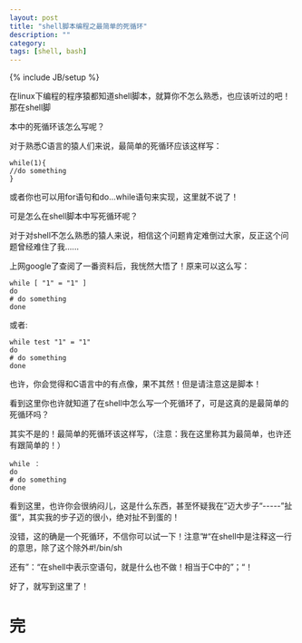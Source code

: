 ```yaml
---
layout: post
title: "shell脚本编程之最简单的死循环"
description: ""
category: 
tags: [shell, bash]
---
```

{% include JB/setup %}

在linux下编程的程序猿都知道shell脚本，就算你不怎么熟悉，也应该听过的吧！那在shell脚  

本中的死循环该怎么写呢？  

对于熟悉C语言的猿人们来说，最简单的死循环应该这样写：  

	while(1){  
	//do something  
	}  

或者你也可以用for语句和do...while语句来实现，这里就不说了！  

可是怎么在shell脚本中写死循环呢？  

对于对shell不怎么熟悉的猿人来说，相信这个问题肯定难倒过大家，反正这个问题曾经难住了我......  

上网google了查阅了一番资料后，我恍然大悟了！原来可以这么写：  

	while [ "1" = "1" ]  
	do  
	# do something  
	done 

或者:  

	while test "1" = "1"
	do
	# do something
	done  

也许，你会觉得和C语言中的有点像，果不其然！但是请注意这是脚本！  

看到这里你也许就知道了在shell中怎么写一个死循环了，可是这真的是最简单的死循环吗？  

其实不是的！最简单的死循环该这样写，（注意：我在这里称其为最简单，也许还有跟简单的！）  

	while ：
	do
	# do something
	done  

看到这里，也许你会很纳闷儿，这是什么东西，甚至怀疑我在”迈大步子“-----”扯蛋“，其实我的步子迈的很小，绝对扯不到蛋的！  

没错，这的确是一个死循环，不信你可以试一下！注意”#“在shell中是注释这一行的意思，除了这个除外#!/bin/sh  

还有”：“在shell中表示空语句，就是什么也不做！相当于C中的”；“！  

好了，就写到这里了！  

完  
=